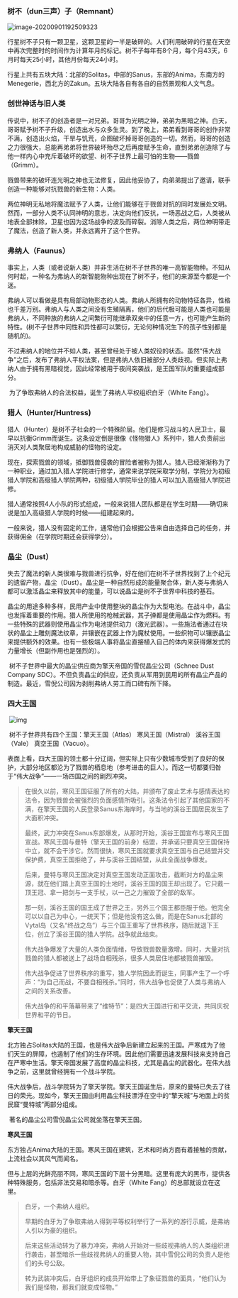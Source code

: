 ### 树不（dun三声）子（Remnant）

![image-20200901192509323](C:\Users\Administrator\AppData\Roaming\Typora\typora-user-images\image-20200901192509323.png)

​	行星树不子只有一颗卫星，这颗卫星的一半是破碎的。人们利用破碎的行星在天空中再次完整时的时间作为计算年月的标记。树不子每年有8个月，每个月43天，6月时每天25小时，其他月份每天24小时。

​	行星上共有五块大陆：北部的Solitas，中部的Sanus，东部的Anima，东南方的Menegerie，西北方的Zakun。五块大陆各自有各自的自然景观和人文气息。

### 创世神话与旧人类

​	传说中，树不子的创造者是一对兄弟。哥哥为光明之神，弟弟为黑暗之神。白天，哥哥赋予树不子升级，创造出水与众多生灵。到了晚上，弟弟看到哥哥的创作非常不满，创造出火焰，干旱与饥荒，企图破坏掉哥哥创造的一切。然而，哥哥的创造之力很强大，总能再弟弟将世界破坏殆尽之后再度赋予生命，直到弟弟创造除了与他一样内心中充斥着破坏的欲望、树不子世界上最可怕的生物——戮兽（Grimm）。

​	戮兽带来的破坏连光明之神也无法修复，因此他妥协了，向弟弟提出了邀请，联手创造一种能够对抗戮兽的新生物：人类。

​	两位神明无私地将魔法赋予了人类，让他们能够在于戮兽对抗的同时发展处文明。然而，一部分人类不认同神明的意志，决定向他们反抗，一场恶战之后，人类被从地表全部抹除，卫星也因为这场战争的波及而碎裂。消除人类之后，两位神明带走了魔法，创造了新人类，并永远离开了这个世界。

###  弗纳人（Faunus）

​	事实上，人类（或者说新人类）并非生活在树不子世界的唯一高智能物种。不知从何时起，一种名为弗纳人的新智能物种出现在了树不子，他们的来源至今都是一个迷。

​	弗纳人可以看做是具有局部动物形态的人类。弗纳人所拥有的动物特征各异，性格也千差万别。弗纳人与人类之间没有生殖隔离，他们的后代极可能是人类也可能是弗纳人，不同种族的弗纳人之间繁衍可能继承双亲中的任意一方，也可能产生新的特性。(树不子世界中同性和异性都可以繁衍，无论何种情况生下的孩子性别都是随机的)。

​	不过弗纳人的地位并不如人类，甚至曾经处于被人类奴役的状态。虽然“伟大战争”之后，发布了弗纳人平权法案，但是弗纳人依旧被部分人类歧视。但实际上弗纳人由于拥有黑暗视觉，因此经常被用于夜间突袭战，是王国军队的重要组成部分。

​	为了争取弗纳人的合法权益，诞生了弗纳人平权组织白牙（White Fang）。

### 猎人（Hunter/Huntress)

​	猎人（Hunter）是树不子社会的一个特殊阶层。他们是修习战斗的人民卫士，最早以抗衡Grimm而诞生。这条设定倒是很像《怪物猎人》系列中，猎人负责前出消灭对人类聚居地构成威胁的怪物的设定。

​	现在，探索戮兽的领域，抵御戮兽侵袭的冒险者被称为猎人。猎人已经渐渐称为了一种职业，通过加入猎人学院进行修学，通常来说学院采取学分制，学院分为初级猎人学院和高级猎人学院两种，初级猎人学院毕业的猎人可以加入高级猎人学院进修。

​	猎人通常按照4人小队的形式组成，一般来说猎人团队都是在学生时期——确切来说是加入高级猎人学院的时候——组建起来的。

​	一般来说，猎人没有固定的工作，通常他们会根据公告来自由选择自己的任务，并获得佣金（在学院时期还会获得学分）。

### 晶尘（Dust）

​	失去了魔法的新人类很难与戮兽进行抗争，好在他们在树不子世界找到了上个纪元的遗留产物，晶尘（Dust）。晶尘是一种自然形成的能量聚合体，新人类与弗纳人都可以激活晶尘来释放其中的能量，可以说晶尘是树不子世界中科技的基石。

​	晶尘的用途多种多样，民用产业中使用整块的晶尘作为大型电池。在战斗中，晶尘也发挥着重要的作用。猎人所使用的枪械武器，其子弹都是使用晶尘作为燃料。有一些特殊的武器则使用晶尘作为电池提供动力（激光武器）。一些施法者通过在块状的晶尘上雕刻魔法纹章，并镶嵌在武器上作为魔杖使用。一些织物可以镶嵌晶尘来提供额外的效果。也有一些极端人事将晶尘直接植入自己的体内来获得爆发式的力量增长（但副作用也是强烈的）。

​	树不子世界中最大的晶尘供应商为擎天帝国的雪倪晶尘公司（Schnee Dust Company SDC）。不但负责晶尘的供应，还负责从军用到民用的所有晶尘产品的制造。最近，雪倪公司因为剥削弗纳人劳工而口碑有所下降。

### 四大王国

​	![img](https://img.moegirl.org.cn/common/a/a6/Ae51f3deb48f8c5424d02db93c292df5e0fe7f21.png)

​	树不子世界共有四个王国：擎天王国（Atlas） 寒风王国（Mistral） 溪谷王国（Vale） 真空王国（Vacuo）。

​	表面上看，四大王国的领土都十分辽阔，但实际上只有少数城市受到了良好的保护，大部分地区都沦为了戮兽的栖息地（参考进击的巨人）。而这一切都要归咎于“伟大战争”——一场四国之间的剧烈冲突。

> ​	在很久以前，寒风王国征服了所有的大陆，并颁布了废止艺术与感情表达的法令，因为戮兽会被强烈的负面感情所吸引。这条法令引起了其他国家的不满，在擎天王国的人民登录Sanus东海岸时，与当地的溪谷王国居民发生了大面积冲突。
>
> ​	最终，武力冲突在Sanus东部爆发，从那时开始，溪谷王国宣布与寒风王国宣战。寒风王国与曼特（擎天王国的前身）结盟，并承诺只要真空王国保持中立，就不会干涉它。然而很快，寒风王国就要求真空王国与自己结盟并交保护费，真空王国拒绝了，并与溪谷王国结盟，从此全面战争爆发。
>
> ​	后来，曼特与寒风王国决定对真空王国发动正面攻击，截断对方的晶尘来源，就在他们踏上真空王国的土地时，溪谷王国的国王却出现了。它只戴一顶王冠、拿一把剑与一支手杖，以一己之力摧毁了全部的敌军。
>
> ​	那一刻，溪谷王国的国王成了世界之王，另外三个国王都臣服于他。他完全可以以自己为中心，一统天下；但是他没有这么做，而是在Sanus北部的Vytal岛（又名“终战之岛”）与三个国王重写了世界秩序，随后就退下王位，创立了溪谷王国的猎人学院。战争就此结束。
>
> ​	伟大战争爆发了大量的人类负面情绪，导致戮兽数量激增。同时，大量对抗戮兽的猎人都被送上了战场自相残杀，很多人类居住地都被戮兽摧毁。
>
> ​	伟大战争促进了世界秩序的重写，猎人学院因此而诞生，同事产生了一个呼声：“为自己而战，不要自相残杀。”同时，伟大战争也促使了人类与弗纳人之间的关系改善。
>
> ​	伟大战争的和平落幕带来了“维特节”：是四大王国进行和平交流，共同庆祝世界和平的节日。

**擎天王国**

​	北方独占Solitas大陆的王国，也是伟大战争后新建立起来的王国。严寒成为了他们天生的屏障，也遏制了他们的生存环境。因此他们需要迅速发展科技来支持自己在严寒中生活。擎天帝国发展了高度的晶尘科技，尤其是晶尘的武器化。在伟大战争之前，这里就曾经拥有一个战斗学院。

​	伟大战争后，战斗学院转为了擎天学院。擎天王国诞生后，原来的曼特已失去了往日的荣光。现如今，擎天王国由利用晶尘科技漂浮在空中的“擎天城”与地面上的贫民窟“曼特城”两部分组成。

​	著名的晶尘公司雪倪晶尘公司就坐落在擎天王国。

**寒风王国**

​	东方独占Anima大陆的王国。寒风王国在建筑，艺术和时尚方面有着接触的贡献，上流社会以其风气而闻名。

​	但与上层的光鲜亮丽不同，寒风王国的下层十分黑暗。这里有庞大的黑市，提供各种特殊服务，包括非法交易和暗杀等。白牙（White Fang）的总部就设立在这里。

> 白牙，一个弗纳人组织。
>
> 早期的白牙为了争取弗纳人得到平等权利举行了一系列的游行示威，是弗纳人引以为豪的组织。
>
> 后来这些活动转为了暴力冲突，弗纳人开始对一些歧视弗纳人的人类组织进行袭击，甚至暗杀一些歧视弗纳人的重要人物，其中雪倪公司的负责人是他们的头号公敌。
>
> 转为武装冲突后，白牙组织的成员开始带上了象征戮兽的面具，“他们认为我们是怪物，那我们就变成怪物。”